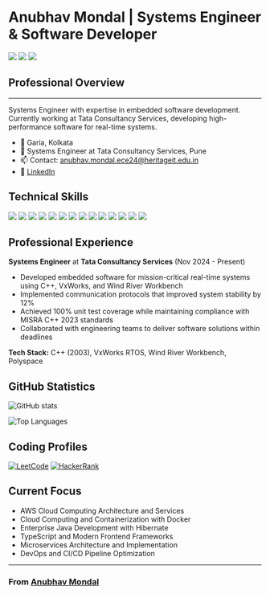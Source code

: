 # Anubhav Mondal | Systems Engineer & Software Developer

![](https://img.shields.io/badge/Embedded_Systems-Expert-brightgreen) ![](https://img.shields.io/badge/Problem_Solver-Elite-blue) ![](https://img.shields.io/badge/Full_Stack-Developer-orange)

## Professional Overview

---

Systems Engineer with expertise in embedded software development. Currently working at Tata Consultancy Services, developing high-performance software for real-time systems.

- 📍 Garia, Kolkata
- 💼 Systems Engineer at Tata Consultancy Services, Pune
- 📫 Contact: [anubhav.mondal.ece24@heritageit.edu.in](mailto:anubhav.mondal.ece24@heritageit.edu.in)
- 🔗 [LinkedIn](https://www.linkedin.com/in/anubhav-mondal-222575236/)

## Technical Skills

![](https://img.shields.io/badge/Lang-Java-informational?style=flat&logo=java&logoColor=white&color=2bbc8a)
![](https://img.shields.io/badge/Lang-C++-informational?style=flat&logo=c%2B%2B&logoColor=white&color=2bbc8a)
![](https://img.shields.io/badge/Lang-Python-informational?style=flat&logo=python&logoColor=white&color=2bbc8a)
![](https://img.shields.io/badge/Lang-JavaScript-informational?style=flat&logo=javascript&logoColor=white&color=2bbc8a)
![](https://img.shields.io/badge/Framework-Spring_Boot-informational?style=flat&logo=spring-boot&logoColor=white&color=2bbc8a)
![](https://img.shields.io/badge/Framework-React-informational?style=flat&logo=react&logoColor=white&color=2bbc8a)
![](https://img.shields.io/badge/Architecture-Microservices-informational?style=flat&logo=microservices&logoColor=white&color=2bbc8a)
![](https://img.shields.io/badge/OS-Linux-informational?style=flat&logo=linux&logoColor=white&color=2bbc8a)
![](https://img.shields.io/badge/OS-VxWorks-informational?style=flat&logo=vxworks&logoColor=white&color=2bbc8a)
![](https://img.shields.io/badge/Cloud-AWS-informational?style=flat&logo=amazon-aws&logoColor=white&color=2bbc8a)
![](https://img.shields.io/badge/Tools-Docker-informational?style=flat&logo=docker&logoColor=white&color=2bbc8a)
![](https://img.shields.io/badge/DB-MySQL-informational?style=flat&logo=mysql&logoColor=white&color=2bbc8a)
![](https://img.shields.io/badge/DB-PostgreSQL-informational?style=flat&logo=postgresql&logoColor=white&color=2bbc8a)
![](https://img.shields.io/badge/Strategy-DevOps-informational?style=flat&logo=azure-devops&logoColor=white&color=2bbc8a)

## Professional Experience

**Systems Engineer** at **Tata Consultancy Services** (Nov 2024 - Present)
- Developed embedded software for mission-critical real-time systems using C++, VxWorks, and Wind River Workbench
- Implemented communication protocols that improved system stability by 12%
- Achieved 100% unit test coverage while maintaining compliance with MISRA C++ 2023 standards
- Collaborated with engineering teams to deliver software solutions within deadlines

**Tech Stack:** C++ (2003), VxWorks RTOS, Wind River Workbench, Polyspace

## GitHub Statistics

![GitHub stats](https://github-readme-stats.vercel.app/api?username=ParadoxAnubhav20&show_icons=true&theme=radical)

![Top Languages](https://github-readme-stats.vercel.app/api/top-langs/?username=ParadoxAnubhav20&layout=compact&theme=radical)

## Coding Profiles

[![LeetCode](https://img.shields.io/badge/-LeetCode-FFA116?style=for-the-badge&logo=LeetCode&logoColor=black)](https://leetcode.com/Paradox20/)
[![HackerRank](https://img.shields.io/badge/-Hackerrank-2EC866?style=for-the-badge&logo=HackerRank&logoColor=white)](https://www.hackerrank.com/profile/anubhavmondal007)

## Current Focus
- AWS Cloud Computing Architecture and Services
- Cloud Computing and Containerization with Docker
- Enterprise Java Development with Hibernate
- TypeScript and Modern Frontend Frameworks
- Microservices Architecture and Implementation
- DevOps and CI/CD Pipeline Optimization

---

### From [Anubhav Mondal](https://github.com/ParadoxAnubhav20)
